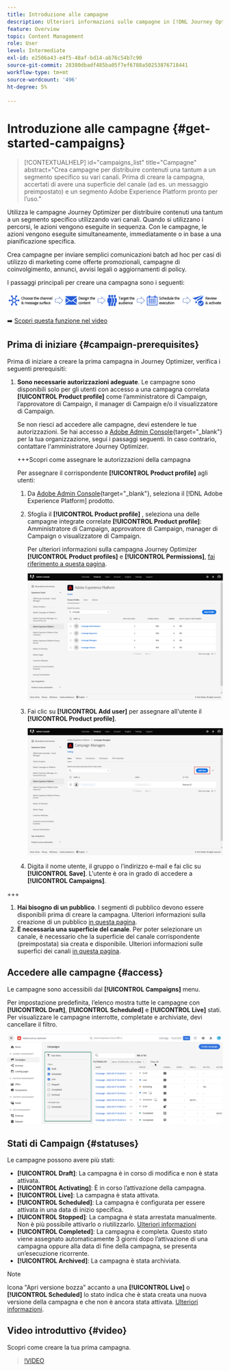 ```yaml
---
title: Introduzione alle campagne
description: Ulteriori informazioni sulle campagne in [!DNL Journey Optimizer]
feature: Overview
topic: Content Management
role: User
level: Intermediate
exl-id: e2506a43-e4f5-48af-bd14-ab76c54b7c90
source-git-commit: 28380dbadf485ba05f7ef6788a50253876718441
workflow-type: tm+mt
source-wordcount: '496'
ht-degree: 5%

---
```


# Introduzione alle campagne {#get-started-campaigns}

>[!CONTEXTUALHELP]
>id="campaigns_list"
>title="Campagne"
>abstract="Crea campagne per distribuire contenuti una tantum a un segmento specifico su vari canali. Prima di creare la campagna, accertati di avere una superficie del canale (ad es. un messaggio preimpostato) e un segmento Adobe Experience Platform pronto per l’uso."

Utilizza le campagne Journey Optimizer per distribuire contenuti una tantum a un segmento specifico utilizzando vari canali. Quando si utilizzano i percorsi, le azioni vengono eseguite in sequenza. Con le campagne, le azioni vengono eseguite simultaneamente, immediatamente o in base a una pianificazione specifica.

Crea campagne per inviare semplici comunicazioni batch ad hoc per casi di utilizzo di marketing come offerte promozionali, campagne di coinvolgimento, annunci, avvisi legali o aggiornamenti di policy.

I passaggi principali per creare una campagna sono i seguenti:

![](assets/create-campaign-process.png)

➡️ [Scopri questa funzione nel video](#video)

<!--You can create two types of campaigns:

* **Scheduled campaigns** allow for simple ad-hoc batch communications for marketing use cases like promotional offers, engagement campaigns, announcements, legal notices, or policy updates.
* **API Triggered Campaigns** allow for simple transactional/operational messages with REST APIs (password reset, card abandonment, etc.), where the need may involve personalization using profile attributes and contextual data from payload.-->

## Prima di iniziare {#campaign-prerequisites}

Prima di iniziare a creare la prima campagna in Journey Optimizer, verifica i seguenti prerequisiti:

1. **Sono necessarie autorizzazioni adeguate**. Le campagne sono disponibili solo per gli utenti con accesso a una campagna correlata **[!UICONTROL Product profile]** come l’amministratore di Campaign, l’approvatore di Campaign, il manager di Campaign e/o il visualizzatore di Campaign.

   Se non riesci ad accedere alle campagne, devi estendere le tue autorizzazioni. Se hai accesso a [Adobe Admin Console](https://adminconsole.adobe.com/){target=&quot;_blank&quot;} per la tua organizzazione, segui i passaggi seguenti. In caso contrario, contattare l&#39;amministratore Journey Optimizer.

   +++Scopri come assegnare le autorizzazioni della campagna

   Per assegnare il corrispondente **[!UICONTROL Product profile]** agli utenti:

   1. Da [Adobe Admin Console](https://adminconsole.adobe.com/){target=&quot;_blank&quot;}, seleziona il [!DNL Adobe Experience Platform] prodotto.

   1. Sfoglia il **[!UICONTROL Product profile]** , seleziona una delle campagne integrate correlate **[!UICONTROL Product profile]**: Amministratore di Campaign, approvatore di Campaign, manager di Campaign o visualizzatore di Campaign.

      Per ulteriori informazioni sulla campagna Journey Optimizer **[!UICONTROL Product profiles]** e **[!UICONTROL Permissions]**, [fai riferimento a questa pagina](../administration/ootb-product-profiles.md).

      ![](assets/do-not-localize/admin_1.png)

   1. Fai clic su **[!UICONTROL Add user]** per assegnare all&#39;utente il **[!UICONTROL Product profile]**.

      ![](assets/do-not-localize/admin_2.png)

   1. Digita il nome utente, il gruppo o l’indirizzo e-mail e fai clic su **[!UICONTROL Save]**.
   L&#39;utente è ora in grado di accedere a **[!UICONTROL Campaigns]**.

+++

1. **Hai bisogno di un pubblico**. I segmenti di pubblico devono essere disponibili prima di creare la campagna. Ulteriori informazioni sulla creazione di un pubblico [in questa pagina](../segment/about-segments.md).
1. **È necessaria una superficie del canale**. Per poter selezionare un canale, è necessario che la superficie del canale corrispondente (preimpostata) sia creata e disponibile. Ulteriori informazioni sulle superfici dei canali [in questa pagina](../configuration/channel-surfaces.md).

## Accedere alle campagne {#access}

Le campagne sono accessibili dal **[!UICONTROL Campaigns]** menu.

Per impostazione predefinita, l’elenco mostra tutte le campagne con **[!UICONTROL Draft]**, **[!UICONTROL Scheduled]** e **[!UICONTROL Live]** stati. Per visualizzare le campagne interrotte, completate e archiviate, devi cancellare il filtro.

![](assets/create-campaign-list.png)

## Stati di Campaign {#statuses}

Le campagne possono avere più stati:

* **[!UICONTROL Draft]**: La campagna è in corso di modifica e non è stata attivata.
* **[!UICONTROL Activating]**: È in corso l’attivazione della campagna.
* **[!UICONTROL Live]**: La campagna è stata attivata.
* **[!UICONTROL Scheduled]**: La campagna è configurata per essere attivata in una data di inizio specifica.
* **[!UICONTROL Stopped]**: La campagna è stata arrestata manualmente. Non è più possibile attivarlo o riutilizzarlo. [Ulteriori informazioni](modify-stop-campaign.md#stop)
* **[!UICONTROL Completed]**: La campagna è completa. Questo stato viene assegnato automaticamente 3 giorni dopo l’attivazione di una campagna oppure alla data di fine della campagna, se presenta un’esecuzione ricorrente.
* **[!UICONTROL Archived]**: La campagna è stata archiviata.

>[!NOTE]
>
>Icona &quot;Apri versione bozza&quot; accanto a una **[!UICONTROL Live]** o **[!UICONTROL Scheduled]** lo stato indica che è stata creata una nuova versione della campagna e che non è ancora stata attivata. [Ulteriori informazioni](modify-stop-campaign.md#modify).

## Video introduttivo {#video}

Scopri come creare la tua prima campagna.

>[!VIDEO](https://video.tv.adobe.com/v/346680?quality=12)
